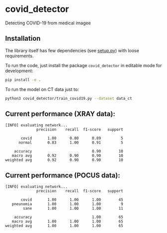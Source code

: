 # covid_detector
Detecting COVID-19 from medical imagee


## Installation

The library itself has few dependencies (see [setup.py](setup.py)) with loose requirements. 

To run the code, just install the package `covid_detector` in editable mode for development:

```sh
pip install -e .
```

To run the model on CT data just to:

```sh
python3 covid_detector/train_covid19.py --dataset data_ct
```


## Current performance (XRAY data):

```
[INFO] evaluating network...
              precision    recall  f1-score   support

       covid       1.00      0.80      0.89         5
      normal       0.83      1.00      0.91         5

    accuracy                           0.90        10
   macro avg       0.92      0.90      0.90        10
weighted avg       0.92      0.90      0.90        10
```

## Current performance (POCUS data):

```
[INFO] evaluating network...
              precision    recall  f1-score   support

       covid       1.00      1.00      1.00        45
   pneunomia       1.00      1.00      1.00         9
        sane       1.00      1.00      1.00        11

    accuracy                           1.00        65
   macro avg       1.00      1.00      1.00        65
weighted avg       1.00      1.00      1.00        65
```
